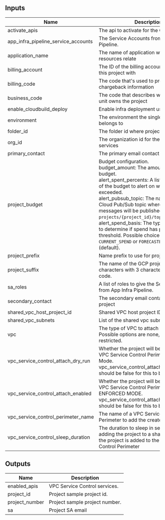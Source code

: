 <!-- BEGINNING OF PRE-COMMIT-TERRAFORM DOCS HOOK -->
## Inputs

| Name | Description | Type | Default | Required |
|------|-------------|------|---------|:--------:|
| activate\_apis | The api to activate for the GCP project | `list(string)` | `[]` | no |
| app\_infra\_pipeline\_service\_accounts | The Service Accounts from App Infra Pipeline. | `map(string)` | `{}` | no |
| application\_name | The name of application where GCP resources relate | `string` | n/a | yes |
| billing\_account | The ID of the billing account to associated this project with | `string` | n/a | yes |
| billing\_code | The code that's used to provide chargeback information | `string` | n/a | yes |
| business\_code | The code that describes which business unit owns the project | `string` | `"shared"` | no |
| enable\_cloudbuild\_deploy | Enable infra deployment using Cloud Build | `bool` | `false` | no |
| environment | The environment the single project belongs to | `string` | n/a | yes |
| folder\_id | The folder id where project will be created | `string` | n/a | yes |
| org\_id | The organization id for the associated services | `string` | n/a | yes |
| primary\_contact | The primary email contact for the project | `string` | n/a | yes |
| project\_budget | Budget configuration.<br>  budget\_amount: The amount to use as the budget.<br>  alert\_spent\_percents: A list of percentages of the budget to alert on when threshold is exceeded.<br>  alert\_pubsub\_topic: The name of the Cloud Pub/Sub topic where budget related messages will be published, in the form of `projects/{project_id}/topics/{topic_id}`.<br>  alert\_spend\_basis: The type of basis used to determine if spend has passed the threshold. Possible choices are `CURRENT_SPEND` or `FORECASTED_SPEND` (default). | <pre>object({<br>    budget_amount        = optional(number, 1000)<br>    alert_spent_percents = optional(list(number), [1.2])<br>    alert_pubsub_topic   = optional(string, null)<br>    alert_spend_basis    = optional(string, "FORECASTED_SPEND")<br>  })</pre> | `{}` | no |
| project\_prefix | Name prefix to use for projects created. | `string` | `"prj"` | no |
| project\_suffix | The name of the GCP project. Max 16 characters with 3 character business unit code. | `string` | n/a | yes |
| sa\_roles | A list of roles to give the Service Account from App Infra Pipeline. | `map(list(string))` | `{}` | no |
| secondary\_contact | The secondary email contact for the project | `string` | `""` | no |
| shared\_vpc\_host\_project\_id | Shared VPC host project ID | `string` | `""` | no |
| shared\_vpc\_subnets | List of the shared vpc subnets self links. | `list(string)` | `[]` | no |
| vpc | The type of VPC to attach the project to. Possible options are none, base, or restricted. | `string` | `"none"` | no |
| vpc\_service\_control\_attach\_dry\_run | Whether the project will be attached to a VPC Service Control Perimeter in Dry Run Mode. vpc\_service\_control\_attach\_enabled should be false for this to be true | `bool` | n/a | yes |
| vpc\_service\_control\_attach\_enabled | Whether the project will be attached to a VPC Service Control Perimeter in ENFORCED MODE. vpc\_service\_control\_attach\_dry\_run should be false for this to be true | `bool` | n/a | yes |
| vpc\_service\_control\_perimeter\_name | The name of a VPC Service Control Perimeter to add the created project to | `string` | `null` | no |
| vpc\_service\_control\_sleep\_duration | The duration to sleep in seconds before adding the project to a shared VPC after the project is added to the VPC Service Control Perimeter | `string` | `"5s"` | no |

## Outputs

| Name | Description |
|------|-------------|
| enabled\_apis | VPC Service Control services. |
| project\_id | Project sample project id. |
| project\_number | Project sample project number. |
| sa | Project SA email |

<!-- END OF PRE-COMMIT-TERRAFORM DOCS HOOK -->
